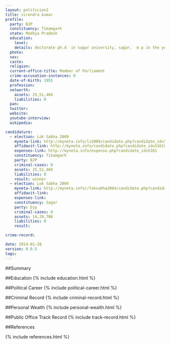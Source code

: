 ```yaml
---
layout: politician2
title: virendra kumar
profile: 
  party: BJP
  constituency: Tikamgarh
  state: Madhya Pradesh
  education: 
    level: 
    details: doctorate ph.d  in sagar university, sagar,  m p in the year 2007
  photo: 
  sex: 
  caste: 
  religion: 
  current-office-title: Member of Parliament
  crime-accusation-instances: 0
  date-of-birth: 1955
  profession: 
  networth: 
    assets: 25,51,466
    liabilities: 0
  pan: 
  twitter: 
  website: 
  youtube-interview: 
  wikipedia: 

candidature: 
  - election: Lok Sabha 2009
    myneta-link: http://myneta.info/ls2009/candidate.php?candidate_id=5161
    affidavit-link: http://myneta.info/candidate.php?candidate_id=5161&scan=original
    expenses-link: http://myneta.info/expense.php?candidate_id=5161
    constituency: Tikamgarh 
    party: BJP
    criminal-cases: 0
    assets: 25,51,466
    liabilities: 0
    result: winner 
  - election: Lok Sabha 2004
    myneta-link: http://myneta.info//loksabha2004/candidate.php?candidate_id=2216
    affidavit-link: 
    expenses-link: 
    constituency: Sagar 
    party: bjp
    criminal-cases: 0
    assets: 14,29,786
    liabilities: 0
    result:  

crime-record: 

date: 2014-01-28
version: 0.0.5
tags: 
---
```

##Summary


##Education
{% include education.html %}


##Political Career
{% include political-career.html %}


##Criminal Record
{% include criminal-record.html %}


##Personal Wealth
{% include personal-wealth.html %}


##Public Office Track Record
{% include track-record.html %}


##References


{% include references.html %}